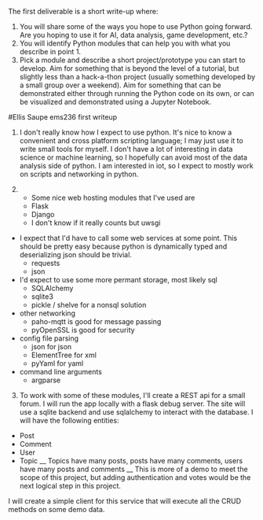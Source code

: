 The first deliverable is a short write-up where:
1. You will share some of the ways you hope to use Python going forward. Are you hoping
to use it for AI, data analysis, game development, etc.?
2. You will identify Python modules that can help you with what you describe in point 1.
3. Pick a module and describe a short project/prototype you can start to develop. Aim for
something that is beyond the level of a tutorial, but slightly less than a hack-a-thon
project (usually something developed by a small group over a weekend). Aim for
something that can be demonstrated either through running the Python code on its own,
or can be visualized and demonstrated using a Jupyter Notebook.

#Ellis Saupe ems236 first writeup

1. I don't really know how I expect to use python.  It's nice to know a convenient and cross platform scripting language; I may just use it to write small tools for myself.  I don't have a lot of interesting in data science or machine learning, so I hopefully can avoid most of the data analysis side of python.  I am interested in iot, so I expect to mostly work on scripts and networking in python.

2. + Some nice web hosting modules that I've used are 
    * Flask
    * Django
    * I don't know if it really counts but uwsgi
+ I expect that I'd have to call some web services at some point. This should be pretty easy because python is dynamically typed and deserializing json should be trivial.  
    * requests
    * json
+ I'd expect to use some more permant storage, most likely sql
    * SQLAlchemy
    * sqlite3
    * pickle / shelve for a nonsql solution
+ other networking
    * paho-mqtt is good for message passing
    * pyOpenSSL is good for security
+ config file parsing
    * json for json
    * ElementTree for xml
    * pyYaml for yaml
+ command line arguments
    * argparse

3. To work with some of these modules, I'll create a REST api for a small forum.  I will run the app locally with a flask debug server.  The site will use a sqlite backend and use sqlalchemy to interact with the database.  I will have the following entities:
* Post
* Comment
* User
* Topic
__ Topics have many posts, posts have many comments, users have many posts and comments __
This is more of a demo to meet the scope of this project, but adding authentication and votes would be the next logical step in this project.

I will create a simple client for this service that will execute all the CRUD methods on some demo data.